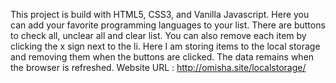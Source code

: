 This project is build with HTML5, CSS3, and Vanilla Javascript. Here you can add your favorite programming languages to your list. There are buttons to check all, unclear all and clear list. You can also remove each item by clicking the x sign next to the li. Here I am storing items to the local storage and removing them when the buttons are clicked. The data remains when the browser is refreshed. 
Website URL : http://omisha.site/localstorage/
